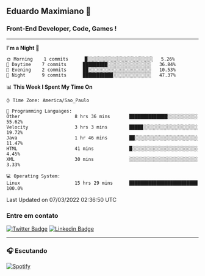 ## Eduardo Maximiano 👋

### Front-End Developer, Code, Games !

---

<!--START_SECTION:waka-->
**I'm a Night 🦉** 

```text
🌞 Morning    1 commits      █░░░░░░░░░░░░░░░░░░░░░░░░   5.26% 
🌆 Daytime    7 commits      █████████░░░░░░░░░░░░░░░░   36.84% 
🌃 Evening    2 commits      ██░░░░░░░░░░░░░░░░░░░░░░░   10.53% 
🌙 Night      9 commits      ███████████░░░░░░░░░░░░░░   47.37%

```


📊 **This Week I Spent My Time On** 

```text
⌚︎ Time Zone: America/Sao_Paulo

💬 Programming Languages: 
Other                    8 hrs 36 mins       ██████████████░░░░░░░░░░░   55.62% 
Velocity                 3 hrs 3 mins        █████░░░░░░░░░░░░░░░░░░░░   19.72% 
Java                     1 hr 46 mins        ██░░░░░░░░░░░░░░░░░░░░░░░   11.47% 
HTML                     41 mins             █░░░░░░░░░░░░░░░░░░░░░░░░   4.45% 
XML                      30 mins             ░░░░░░░░░░░░░░░░░░░░░░░░░   3.33%

💻 Operating System: 
Linux                    15 hrs 29 mins      █████████████████████████   100.0%

```


 Last Updated on 07/03/2022 02:36:50 UTC
<!--END_SECTION:waka-->

### Entre em contato

[![Twitter Badge](https://img.shields.io/badge/-@edmaxi-1ca0f1?style=flat-square&labelColor=1ca0f1&logo=twitter&logoColor=white&link=https://twitter.com/edmaxi)](https://twitter.com/edmaxi)
[![Linkedin Badge](https://img.shields.io/badge/-Eduardo_Maximiano-0077B5?style=flat-square&logo=Linkedin&logoColor=white&link=https://www.linkedin.com/in/maximiano-eduardo)](https://www.linkedin.com/in/maximiano-eduardo)

---

### 🎧 Escutando
[![Spotify](https://novatorem-sandy.vercel.app/api/spotify)](https://open.spotify.com/user/comgigo)
